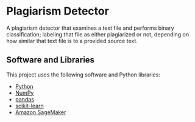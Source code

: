 # Plagiarism Detector
A plagiarism detector that examines a text file and performs binary classification; labeling that file as either plagiarized or not, depending on how similar that text file is to a provided source text.

## Software and Libraries

This project uses the following software and Python libraries:

* [Python](https://www.python.org/downloads/release/python-364/)
* [NumPy](http://www.numpy.org/)
* [pandas](https://pandas.pydata.org/)
* [scikit-learn](https://scikit-learn.org/0.17/install.html)
* [Amazon SageMaker](https://aws.amazon.com/sagemaker/)
